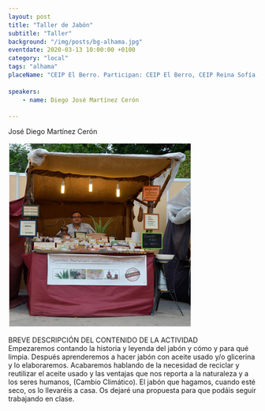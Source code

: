 ```yaml
---
layout: post
title: "Taller de Jabón"
subtitle: "Taller"
background: "/img/posts/bg-alhama.jpg"
eventdate: 2020-03-13 10:00:00 +0100
category: "local"
tags: "alhama"
placeName: "CEIP El Berro. Participan: CEIP El Berro, CEIP Reina Sofía, El Cañarico y CEIP La Costera. Alhama de Murcia."

speakers:
    - name: Diego José Martínez Cerón
    
---
```

José Diego Martínez Cerón

![cartel](/img/posts/diegojabon.png)  

BREVE DESCRIPCIÓN DEL CONTENIDO DE LA ACTIVIDAD  
Empezaremos contando la historia y leyenda del jabón y cómo y para qué limpia.
Después aprenderemos a hacer jabón con aceite usado y/o glicerina y lo elaboraremos.
Acabaremos hablando de la necesidad de reciclar y reutilizar el aceite usado y las ventajas que nos reporta a la naturaleza y a los seres humanos, (Cambio Climático).
El jabón que hagamos, cuando esté seco, os lo llevaréis a casa.
Os dejaré una propuesta para que podáis seguir trabajando en clase.  
